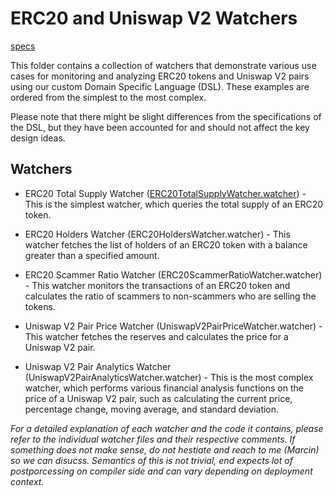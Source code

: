# ERC20 and Uniswap V2 Watchers

[specs](https://docs.google.com/document/d/1gDyuC78L_BdqCin9_N_iAUvyHVA-v0WEXEdTiFYO6q4)

This folder contains a collection of watchers that demonstrate various use cases for monitoring and analyzing ERC20 tokens and Uniswap V2 pairs using our custom Domain Specific Language (DSL). These examples are ordered from the simplest to the most complex.

Please note that there might be slight differences from the specifications of the DSL, but they have been accounted for and should not affect the key design ideas.

## Watchers
- ERC20 Total Supply Watcher ([ERC20TotalSupplyWatcher.watcher](ERC20HoldersWatcher.watcher)) - This is the simplest watcher, which queries the total supply of an ERC20 token.

- ERC20 Holders Watcher (ERC20HoldersWatcher.watcher) - This watcher fetches the list of holders of an ERC20 token with a balance greater than a specified amount.

- ERC20 Scammer Ratio Watcher (ERC20ScammerRatioWatcher.watcher) - This watcher monitors the transactions of an ERC20 token and calculates the ratio of scammers to non-scammers who are selling the tokens.

- Uniswap V2 Pair Price Watcher (UniswapV2PairPriceWatcher.watcher) - This watcher fetches the reserves and calculates the price for a Uniswap V2 pair.

- Uniswap V2 Pair Analytics Watcher (UniswapV2PairAnalyticsWatcher.watcher) - This is the most complex watcher, which performs various financial analysis functions on the price of a Uniswap V2 pair, such as calculating the current price, percentage change, moving average, and standard deviation.

*For a detailed explanation of each watcher and the code it contains, please refer to the individual watcher files and their respective comments.
If something does not make sense, do not hestiate and reach to me (Marcin) so we can disucss. 
Semantics of this is not trivial, end expects lot of postporcessing on compiler side and can vary depending on deployment context.*




